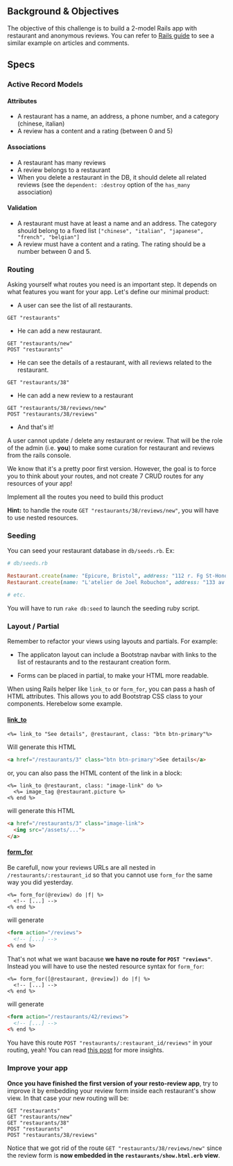 ## Background & Objectives

The objective of this challenge is to build a 2-model Rails app with restaurant and anonymous reviews. You can refer to [Rails guide](http://guides.rubyonrails.org/getting_started.html#adding-a-second-model) to see a similar example on articles and comments.

## Specs

### Active Record Models

#### Attributes
- A restaurant has a name, an address, a phone number, and a category (chinese, italian)
- A review has a content and a rating (between 0 and 5)

#### Associations
- A restaurant has many reviews
- A review belongs to a restaurant
- When you delete a restaurant in the DB, it should delete all related reviews (see the `dependent: :destroy` option of the `has_many` association)

#### Validation
- A restaurant must have at least a name and an address. The category should belong to a fixed list `["chinese", "italian", "japanese", "french", "belgian"]`
- A review must have a content and a rating. The rating should be a number between 0 and 5.

### Routing
Asking yourself what routes you need is an important step. It depends on what features you want for your app. Let's define our minimal product:

- A user can see the list of all restaurants.

```
GET "restaurants"
```
- He can add a new restaurant.

```
GET "restaurants/new"
POST "restaurants"
```

- He can see the details of a restaurant, with all reviews related to the restaurant.

```
GET "restaurants/38"
```

- He can add a new review to a restaurant

```
GET "restaurants/38/reviews/new"
POST "restaurants/38/reviews"
```

- And that's it!

A user cannot update / delete any restaurant or review. That will be the role of the admin (i.e. **you**) to make some curation for restaurant and reviews from the rails console.

We know that it's a pretty poor first version. However, the goal is to force you to think about your routes, and not create 7 CRUD routes for any resources of your app!

Implement all the routes you need to build this product

**Hint:** to handle the route `GET "restaurants/38/reviews/new"`, you will have to use nested resources.


### Seeding
You can seed your restaurant database in `db/seeds.rb`. Ex:

```ruby
# db/seeds.rb

Restaurant.create(name: "Epicure, Bristol", address: "112 r. Fg St-Honoré 75008", phone: "01 53 43 43 40")
Restaurant.create(name: "L'atelier de Joel Robuchon", address: "133 av. des Champs-Élysées 75008", phone: "01 47 23 75 75")

# etc.
```

You will have to run `rake db:seed` to launch the seeding ruby script.

### Layout / Partial
Remember to refactor your views using layouts and partials. For example:

- The applicaton layout can include a Bootstrap navbar with links to the list of restaurants and to the restaurant creation form.

- Forms can be placed in partial, to make your HTML more readable.

When using Rails helper like `link_to` or `form_for`, you can pass a hash of HTML attributes. This allows you to add Bootstrap CSS class to your components. Herebelow some example.

#### [link_to](http://apidock.com/rails/ActionView/Helpers/UrlHelper/link_to)

```erb
<%= link_to "See details", @restaurant, class: "btn btn-primary"%>
```
Will generate  this HTML

```html
<a href="/restaurants/3" class="btn btn-primary">See details</a>
```

or, you can also pass the HTML content of the link in a block:

```erb
<%= link_to @restaurant, class: "image-link" do %>
  <%= image_tag @restaurant.picture %>
<% end %>
```

will generate this HTML

```html
<a href="/restaurants/3" class="image-link">
  <img src="/assets/...">
</a>
```

#### [form_for](http://guides.rubyonrails.org/form_helpers.html)

Be carefull, now your reviews URLs are all nested in `/restaurants/:restaurant_id` so that you cannot use `form_for` the same way you did yesterday.

```erb
<%= form_for(@review) do |f| %>
  <!-- [...] -->
<% end %>
```

will generate

```html
<form action="/reviews">
  <!-- [...] -->
<% end %>
```

That's not what we want bacause **we have no route for `POST "reviews"`**. Instead you will have to use the nested resource syntax for `form_for`:

```erb
<%= form_for([@restaurant, @review]) do |f| %>
  <!-- [...] -->
<% end %>
```

will generate

```html
<form action="/restaurants/42/reviews">
  <!-- [...] -->
<% end %>
```

You have this route `POST "restaurants/:restaurant_id/reviews"` in your routing, yeah! You can read [this post](http://stackoverflow.com/questions/2034700/form-for-with-nested-resources) for more insights.



### Improve your app

**Once you have finished the first version of your resto-review app**, try to improve it by embedding your review form inside each restaurant's show view. In that case your new routing will be:

```
GET "restaurants"
GET "restaurants/new"
GET "restaurants/38"
POST "restaurants"
POST "restaurants/38/reviews"
```

Notice that we got rid of the route `GET "restaurants/38/reviews/new"` since the review form is **now embedded in the `restaurants/show.html.erb` view**.
